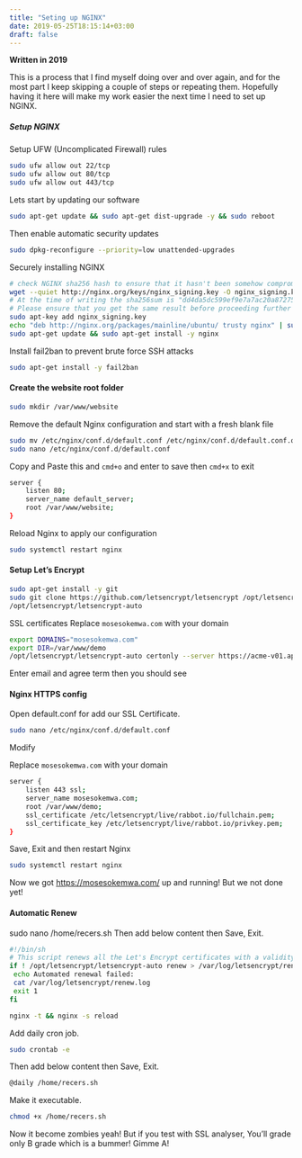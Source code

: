 ```yaml
---
title: "Seting up NGINX"
date: 2019-05-25T18:15:14+03:00
draft: false
---
```


**Written in 2019**

This is a process that I find myself doing over and over again, and for the most part I keep skipping a couple of steps or repeating them.
Hopefully having it here will make my work easier the next time I need to set up NGINX.

##### Setup NGINX

Setup UFW (Uncomplicated Firewall) rules

```bash
sudo ufw allow out 22/tcp
sudo ufw allow out 80/tcp
sudo ufw allow out 443/tcp
```

Lets start by updating our software
```bash
sudo apt-get update && sudo apt-get dist-upgrade -y && sudo reboot
```

Then enable automatic security updates
```bash
sudo dpkg-reconfigure --priority=low unattended-upgrades
```

Securely installing NGINX
```bash
# check NGINX sha256 hash to ensure that it hasn't been somehow compromised
wget --quiet http://nginx.org/keys/nginx_signing.key -O nginx_signing.key && sha256sum nginx_signing.key
# At the time of writing the sha256sum is "dd4da5dc599ef9e7a7ac20a87275024b4923a917a306ab5d53fa77871220ecda"
# Please ensure that you get the same result before proceeding further
sudo apt-key add nginx_signing.key
echo "deb http://nginx.org/packages/mainline/ubuntu/ trusty nginx" | sudo tee --append /etc/apt/sources.list.d/nginx_org_packages_mainline_ubuntu.list
sudo apt-get update && sudo apt-get install -y nginx
```

Install fail2ban to prevent brute force SSH attacks
```bash
sudo apt-get install -y fail2ban
```


#### Create the website root folder
```bash
sudo mkdir /var/www/website
```

Remove the default Nginx configuration and start with a fresh blank file

```bash
sudo mv /etc/nginx/conf.d/default.conf /etc/nginx/conf.d/default.conf.orig
sudo nano /etc/nginx/conf.d/default.conf
```

Copy and Paste this and ```cmd+o``` and enter to save then ```cmd+x``` to exit
```bash
server {
    listen 80;
    server_name default_server;
    root /var/www/website;
}
```

Reload Nginx to apply our configuration
```bash
sudo systemctl restart nginx
```



#### Setup Let’s Encrypt
```bash
sudo apt-get install -y git
sudo git clone https://github.com/letsencrypt/letsencrypt /opt/letsencrypt
/opt/letsencrypt/letsencrypt-auto
```

SSL certificates
Replace ```mosesokemwa.com``` with your domain
```bash
export DOMAINS="mosesokemwa.com"
export DIR=/var/www/demo
/opt/letsencrypt/letsencrypt-auto certonly --server https://acme-v01.api.letsencrypt.org/directory -a webroot --webroot-path=$DIR -d $DOMAINS
```

Enter email and agree term then you should see

#### Nginx HTTPS config
Open default.conf for add our SSL Certificate.
```bash
sudo nano /etc/nginx/conf.d/default.conf
```
Modify

Replace ```mosesokemwa.com``` with your domain
```bash
server {
    listen 443 ssl;
    server_name mosesokemwa.com;
    root /var/www/demo;
    ssl_certificate /etc/letsencrypt/live/rabbot.io/fullchain.pem;
    ssl_certificate_key /etc/letsencrypt/live/rabbot.io/privkey.pem;
}
```
Save, Exit and then restart Nginx

```bash
sudo systemctl restart nginx
```

Now we got https://mosesokemwa.com/ up and running! But we not done yet!

#### Automatic Renew
sudo nano /home/recers.sh
Then add below content then Save, Exit.

```bash
#!/bin/sh
# This script renews all the Let's Encrypt certificates with a validity < 30 days
if ! /opt/letsencrypt/letsencrypt-auto renew > /var/log/letsencrypt/renew.log 2>&1 ; then
 echo Automated renewal failed:
 cat /var/log/letsencrypt/renew.log
 exit 1
fi

nginx -t && nginx -s reload
```
Add daily cron job.
```bash
sudo crontab -e
```
Then add below content then Save, Exit.
```bash
@daily /home/recers.sh
```
Make it executable.
```bash
chmod +x /home/recers.sh
```
Now it become zombies yeah! But if you test with SSL analyser, You’ll grade only B grade which is a bummer! Gimme A!
